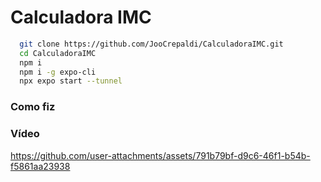 # Calculadora IMC

```bash
  git clone https://github.com/JooCrepaldi/CalculadoraIMC.git
  cd CalculadoraIMC
  npm i
  npm i -g expo-cli
  npx expo start --tunnel
```

### Como fiz


### Vídeo
https://github.com/user-attachments/assets/791b79bf-d9c6-46f1-b54b-f5861aa23938

